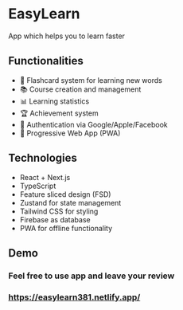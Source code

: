 # EasyLearn

App which helps you to learn faster

## Functionalities

- 🎴 Flashcard system for learning new words
- 📚 Course creation and management
- 📊 Learning statistics
- 🏆 Achievement system
- 🔐 Authentication via Google/Apple/Facebook
- 📱 Progressive Web App (PWA)

## Technologies

- React + Next.js
- TypeScript
- Feature sliced design (FSD)
- Zustand for state management
- Tailwind CSS for styling
- Firebase as database
- PWA for offline functionality

## Demo

### Feel free to use app and leave your review

### https://easylearn381.netlify.app/

